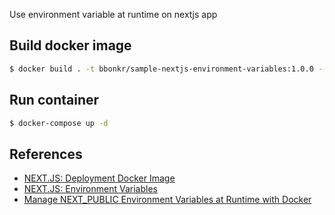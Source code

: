 Use environment variable at runtime on nextjs app

## Build docker image

```bash
$ docker build . -t bbonkr/sample-nextjs-environment-variables:1.0.0 --platform linux/amd64
```

## Run container

```bash
$ docker-compose up -d
```

## References

- [NEXT.JS: Deployment Docker Image](https://nextjs.org/docs/deployment#docker-image)
- [NEXT.JS: Environment Variables](https://nextjs.org/docs/basic-features/environment-variables#exposing-environment-variables-to-the-browser)
- [Manage NEXT_PUBLIC Environment Variables at Runtime with Docker](https://dev.to/itsrennyman/manage-nextpublic-environment-variables-at-runtime-with-docker-53dl)